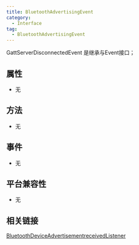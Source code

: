 ```yaml
---
title: BluetoothAdvertisingEvent
category:
  - Interface
tag:
  - BluetoothAdvertisingEvent
---
```


GattServerDisconnectedEvent 是继承与Event接口；



## 属性

  - 无

## 方法

  - 无

## 事件

  - 无

## 平台兼容性

  - 无

## 相关链接
[BluetoothDeviceAdvertisementreceivedListener](../bluetooth-device-advettisementtreceived-listener/index.md)


